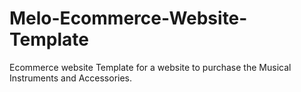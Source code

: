 # Melo-Ecommerce-Website-Template
Ecommerce website Template for a website to purchase the Musical Instruments and Accessories.
